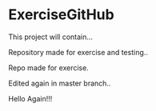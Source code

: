 # ExerciseGitHub

This project will contain...

Repository made for exercise and testing..

Repo made for exercise.

Edited again in master branch..

Hello Again!!!

